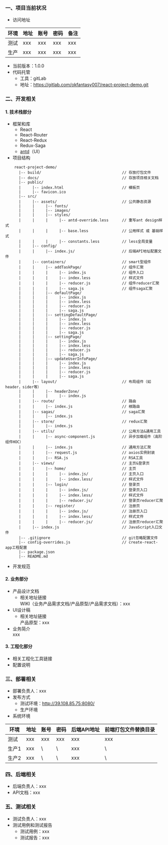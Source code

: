 ### 一、项目当前状况  

- 访问地址  

| 环境 | 地址 | 账号 | 密码 | 备注 |
| ------ | ------ | ------ | ------ | ------ |
| 测试 | xxx | xxx | xxx | xxx |
| 生产 | xxx | xxx | xxx | xxx |  

- 当前版本：1.0.0
- 代码托管  
   - 工具：gitLab
   - 地址：https://gitlab.com/okfantasy007/react-project-demo.git

### 二、开发相关  
#### 1. 技术栈部分  
- 框架和库
    + React
    + React-Router
    + React-Redux
    + Redux-Saga
    + [antd](https://ant.design/docs/react/introduce-cn)（UI）
- 项目结构  

```  
    react-project-demo/
      |-- build/                                    // 存放打包文件
      |-- docs/                                     // 存放项目相关文档
      |-- public/
      |     |-- index.html                          // 模板页
      |     |-- favicon.ico
      |-- src/
      |     |-- assets/                             // 公共静态资源
      |     |     |-- fonts/
      |     |     |-- images/
      |     |     |-- styles/
      |     |     |     |-- antd-override.less      // 重写ant design样式
      |     |     |     |-- base.less               // 公用样式 或 基础样式
      |     |     |     |-- constants.less          // less全局变量
      |     |-- config/                             
      |     |     |-- index.js/                     // 后端API地址配置文件
      |     |-- containers/                         // smart型组件
      |     |     |-- addTaskPage/                  // 组件汇聚
      |     |     |     |-- index.js                // 组件入口
      |     |     |     |-- index.less              // 样式文件
      |     |     |     |-- reducer.js              // 组件reducer汇聚
      |     |     |     |-- saga.js                 // 组件saga汇聚
      |     |     |-- defaultPage/                  
      |     |     |     |-- index.js                
      |     |     |     |-- index.less              
      |     |     |     |-- reducer.js              
      |     |     |     |-- saga.js                 
      |     |     |-- settingDefaultPage/           
      |     |     |     |-- index.js                
      |     |     |     |-- index.less              
      |     |     |     |-- reducer.js              
      |     |     |     |-- saga.js                 
      |     |     |-- settingPage/                  
      |     |     |     |-- index.js                
      |     |     |     |-- index.less              
      |     |     |     |-- reducer.js              
      |     |     |     |-- saga.js                 
      |     |     |-- updateUserInfoPage/           
      |     |     |     |-- index.js                
      |     |     |     |-- index.less              
      |     |     |     |-- reducer.js              
      |     |     |     |-- saga.js                 
      |     |-- layout/                             // 布局组件（如header，sider等）
      |     |     |-- headerZone/                   
      |     |     |     |-- index.js                                   
      |     |-- route/                              // 路由
      |     |     |-- index.js                      // 根路由
      |     |-- sagas/                              // saga汇聚
      |     |     |-- index.js                      
      |     |-- store/                              // redux汇聚
      |     |     |-- index.js
      |     |-- utils/                              // 公用方法&通用工具
      |     |     |-- async-component.js            // 异步加载组件（高阶组件HOC）
      |     |     |-- index.js                      // 通用方法汇聚
      |     |     |-- request.js                    // axios实例封装
      |     |     |-- RSA.js                        // RSA工具
      |     |-- views/                              // 主页&登录页
      |     |     |-- home/                         // 主页    
      |     |     |     |-- index.js/               // 主页入口
      |     |     |     |-- index.less/             // 样式文件
      |     |     |-- login/                        // 登录页
      |     |     |     |-- index.js/               // 登录页入口
      |     |     |     |-- index.less/             // 样式文件
      |     |     |     |-- reducer.js/             // 登录页reducer汇聚
      |     |     |-- register/                     // 注册页
      |     |     |     |-- index.js/               // 注册页入口
      |     |     |     |-- index.less/             // 样式文件
      |     |     |     |-- reducer.js/             // 注册页reducer汇聚           
      |     |-- index.js                            // JavaScript入口文件
      |-- .gitignore                                // git忽略配置文件
      |-- config-overrides.js                       // create-react-app工程配置
      |-- package.json
      |-- README.md
```

- 开发规范  

#### 2. 业务部分  
- 产品设计文档  
   - 相关地址链接   
   WIKI（业务产品需求文档/产品原型/产品需求文档）：xxx   
- UI设计稿  
   - 相关地址链接   
   产品原型：xxx
- 业务简介      
   xxx 

#### 3. 工程化部分  
- 相关工程化工具链接  
- 配置说明  

### 三、部署相关  
- 部署负责人：xxx  
- 发布方式  
   - 测试环境：http://39.108.85.75:8080/  
   - 生产环境
- 系统环境  

| 环境 | 地址 | 账号 | 密码 | 后端API地址 | 前端打包文件替换目录 |
| ------ | ------ | ------ | ------ |  ------ | ------------ |
| 测试 | xxx | xxx | xxx | xxx | xxx |
| 生产1 | xxx | \ | \ | xxx | \ |
| 生产2 | xxx | \ | \ | xxx | \ |

### 四、后端相关  
- 后端负责人：xxx  
- API文档：xxx  

### 五、测试相关  
- 测试负责人：xxx  
- 测试用例和测试报告   
    + 测试用例：xxx
    + 测试报告：xxx
